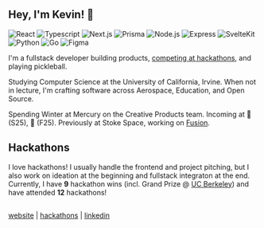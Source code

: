 ## Hey, I'm Kevin! 💖

<p align="left">
  <img src=https://img.shields.io/badge/React-20232A?style=for-the-badge&logo=react&logoColor=61DAFB alt="React">
  <img src=https://img.shields.io/badge/TypeScript-007ACC?style=for-the-badge&logo=typescript&logoColor=white alt="Typescript">
  <img src=https://img.shields.io/badge/next%20js-000000?style=for-the-badge&logo=nextdotjs&logoColor=white alt="Next.js">
  <img src=https://img.shields.io/badge/Prisma-3982CE?style=for-the-badge&logo=Prisma&logoColor=white alt="Prisma">
  <img src=https://img.shields.io/badge/Node%20js-339933?style=for-the-badge&logo=nodedotjs&logoColor=white alt="Node.js">
  <img src=https://img.shields.io/badge/Express%20js-000000?style=for-the-badge&logo=express&logoColor=white alt="Express">
  <img src=https://img.shields.io/badge/SvelteKit-FF3E00?style=for-the-badge&logo=Svelte&logoColor=white alt="SvelteKit">
  <img src=https://img.shields.io/badge/Python-4076A5?style=for-the-badge&logo=python&logoColor=white alt="Python">
  <img src=https://img.shields.io/badge/Go-00ADD8?style=for-the-badge&logo=go&logoColor=white alt="Go">
  <img src=https://img.shields.io/badge/Figma-F24E1E?style=for-the-badge&logo=figma&logoColor=white alt="Figma">
</p>

I'm a fullstack developer building products, [competing at hackathons](https://devpost.com/kevinwu098), and playing pickleball. 

Studying Computer Science at the University of California, Irvine. When not in lecture, I'm crafting software across Aerospace, Education, and Open Source.

Spending Winter at Mercury on the Creative Products team. Incoming at 💸 (S25), 🚀 (F25). Previously at Stoke Space, working on [Fusion](https://www.stokefusion.com/).

## Hackathons
I love hackathons! I usually handle the frontend and project pitching, but I also work on ideation at the beginning and fullstack integraton at the end. Currently, I have **9** hackathon wins (incl. Grand Prize @ [UC Berkeley](https://devpost.com/software/dispatch-ai)) and have attended **12** hackathons!

##

[website](https://kevinwu.co/) | [hackathons](https://devpost.com/kevinwu098) | [linkedin](https://www.linkedin.com/in/kevinwu098/)

<!--
<p align="right">
  <sub> Click me! ➡️ </sub>
  <a href="https://k3v.in">
    <img width="100" alt="Emoji Kitchen Meat + Hearts" src="https://github.com/KevinWu098/KevinWu098/assets/100006999/dc1657c3-11cc-4148-bcb0-d671f5b296d4">
  </a>
</p>
-->
